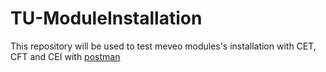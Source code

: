 # TU-ModuleInstallation
This repository will be used to test meveo modules's installation with CET, CFT and CEI with [postman](https://www.postman.com/)




